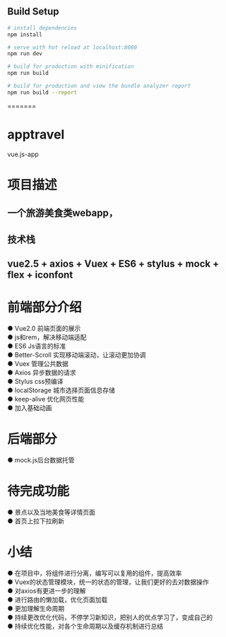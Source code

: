 ## Build Setup

``` bash
# install dependencies
npm install

# serve with hot reload at localhost:8080
npm run dev

# build for production with minification
npm run build

# build for production and view the bundle analyzer report
npm run build --report
```
=======
# apptravel
vue.js-app

项目描述
========
一个旅游美食类webapp，
---
技术栈
--------
vue2.5 + axios + Vuex + ES6 + stylus + mock + flex + iconfont
------
# 前端部分介绍
● Vue2.0 前端页面的展示<br>
● js和rem，解决移动端适配<br>
● ES6 Js语言的标准<br>
● Better-Scroll 实现移动端滚动，让滚动更加协调<br>
● Vuex 管理公共数据<br>
● Axios 异步数据的请求<br>
● Stylus css预编译<br>
● localStorage 城市选择页面信息存储 <br>
● keep-alive 优化网页性能<br>
● 加入基础动画<br>
# 后端部分
● mock.js后台数据托管<br>
# 待完成功能
● 景点以及当地美食等详情页面<br>
● 首页上拉下拉刷新<br>
# 小结
● 在项目中，将组件进行分离，编写可以复用的组件，提高效率<br>
● Vuex的状态管理模块，统一的状态的管理，让我们更好的去对数据操作<br>
● 对axios有更进一步的理解<br>
● 进行路由的懒加载，优化页面加载<br>
● 更加理解生命周期<br>
● 持续更改优化代码，不停学习新知识，把别人的优点学习了，变成自己的<br>
● 持续优化性能，对各个生命周期以及缓存机制进行总结


